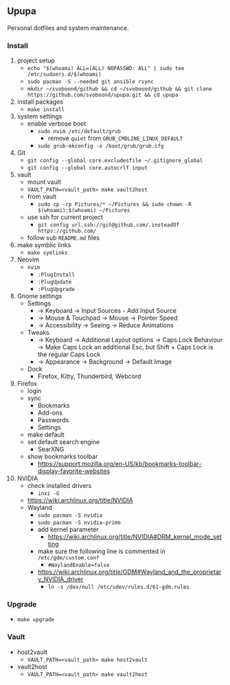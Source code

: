 ## Upupa
Personal dotfiles and system maintenance.

### Install
1. project setup
   - `echo "$(whoami) ALL=(ALL) NOPASSWD: ALL" | sudo tee /etc/sudoers.d/$(whoami)`
   - `sudo pacman -S --needed git ansible rsync`
   - `mkdir ~/svoboond/github && cd ~/svoboond/github && git clone https://github.com/svoboond/upupa.git && cd upupa`
2. install packages
   - `make install`
3. system settings
   - enable verbose boot
     - `sudo nvim /etc/default/grub`
       - remove `quiet` from `GRUB_CMDLINE_LINUX_DEFAULT`
     - `sudo grub-mkconfig -o /boot/grub/grub.cfg`
4. Git
   - `git config --global core.excludesfile ~/.gitignore_global`
   - `git config --global core.autocrlf input`
5. vault
   - mount vault
   - `VAULT_PATH=<vault_path> make vault2host`
   - from vault
     - `sudo cp -rp Pictures/* ~/Pictures && sudo chown -R $(whoami):$(whoami) ~/Pictures`
   - use ssh for current project
     - `git config url.ssh://git@github.com/.insteadOf https://github.com/`
   - follow sub `README.md` files
6. make symblic links
   - `make symlinks`
7. Neovim
   - `nvim`
     - `:PlugInstall`
     - `:PlugUpdate`
     - `:PlugUpgrade`
7. Gnome settings
   - Settings
     - -> Keyboard -> Input Sources - Add Input Source
     - -> Mouse & Touchpad -> Mouse -> Pointer Speed
     - -> Accessibility -> Seeing -> Reduce Animations 
   - Tweaks
     - -> Keyboard -> Additional Layout options -> Caps Lock Behaviour -> Make Caps Lock an additional Esc, but Shift + Caps Lock is the regular Caps Lock
     - -> Appearance -> Background -> Default Image
   - Dock
     - Firefox, Kitty, Thunderbird, Webcord
8. Firefox
   - login
   - sync
     - Bookmarks
     - Add-ons
     - Passwords
     - Settings
   - make default
   - set default search engine
     - SearXNG
   - show bookmarks toolbar
     - https://support.mozilla.org/en-US/kb/bookmarks-toolbar-display-favorite-websites
9. NVIDIA
   - check installed drivers
     - `inxi -G`
   - https://wiki.archlinux.org/title/NVIDIA
   - Wayland
     - `sudo pacman -S nvidia`
     - `sudo pacman -S nvidia-prime`
     - add kernel parameter
       - https://wiki.archlinux.org/title/NVIDIA#DRM_kernel_mode_setting
     - make sure the following line is commented in `/etc/gdm/custom.conf`
       - `#WaylandEnable=false`
     - https://wiki.archlinux.org/title/GDM#Wayland_and_the_proprietary_NVIDIA_driver
       - `ln -s /dev/null /etc/udev/rules.d/61-gdm.rules`

### Upgrade
- `make upgrade`

### Vault
- host2vault
  - `VAULT_PATH=<vault_path> make host2vault`
- vault2host
  - `VAULT_PATH=<vault_path> make vault2host`
